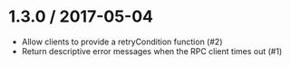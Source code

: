 
1.3.0 / 2017-05-04
==================

  * Allow clients to provide a retryCondition function (#2)
  * Return descriptive error messages when the RPC client times out (#1)
